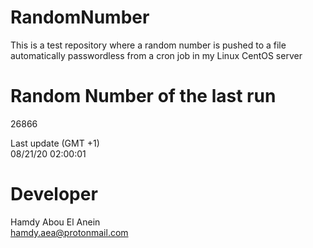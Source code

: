 # RandomNumber    
This is a test repository where a random number is pushed to a file automatically passwordless from a cron job in my Linux CentOS server    
# Random Number of the last run   
26866
      
Last update (GMT +1)    
08/21/20 02:00:01
# Developer    
Hamdy Abou El Anein   
hamdy.aea@protonmail.com
